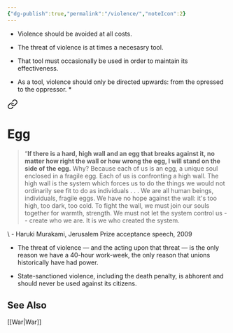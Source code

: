 ```yaml
---
{"dg-publish":true,"permalink":"/violence/","noteIcon":2}
---
```



* Violence should be avoided at all costs. 

* The threat of violence is at times a necesasry tool. 

* That tool must occasionally be used in order to maintain its effectiveness.

* As a tool, violence should only be directed upwards: from the opressed to the oppressor.
	* 
<div class="transclusion internal-embed is-loaded"><a class="markdown-embed-link" href="/quotes/#egg" aria-label="Open link"><svg xmlns="http://www.w3.org/2000/svg" width="24" height="24" viewBox="0 0 24 24" fill="none" stroke="currentColor" stroke-width="2" stroke-linecap="round" stroke-linejoin="round" class="svg-icon lucide-link"><path d="M10 13a5 5 0 0 0 7.54.54l3-3a5 5 0 0 0-7.07-7.07l-1.72 1.71"></path><path d="M14 11a5 5 0 0 0-7.54-.54l-3 3a5 5 0 0 0 7.07 7.07l1.71-1.71"></path></svg></a><div class="markdown-embed">



# Egg

> “**If there is a hard, high wall and an egg that breaks against it, no matter how right the wall or how wrong the egg, I will stand on the side of the egg.** Why? Because each of us is an egg, a unique soul enclosed in a fragile egg. Each of us is confronting a high wall. The high wall is the system which forces us to do the things we would not ordinarily see fit to do as individuals . . . We are all human beings, individuals, fragile eggs. We have no hope against the wall: it's too high, too dark, too cold. To fight the wall, we must join our souls together for warmth, strength. We must not let the system control us -- create who we are. It is we who created the system.

\ - Haruki Murakami, Jerusalem Prize acceptance speech, 2009

</div></div>

* The threat of violence — and the acting upon that threat — is the only reason we have a 40-hour work-week, the only reason that unions historically have had power.

* State-sanctioned violence, including the death penalty, is abhorent and should never be used against its citizens.

## See Also
[[War\|War]]